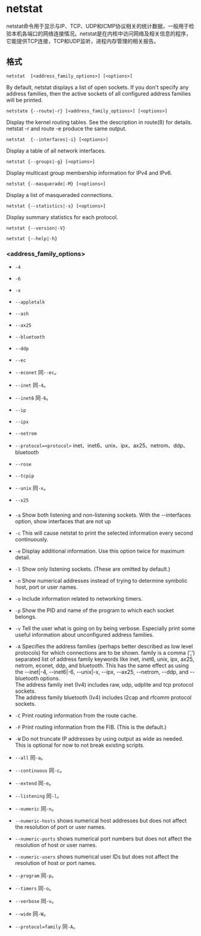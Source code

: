 # netstat
netstat命令用于显示与IP、TCP、UDP和ICMP协议相关的统计数据，一般用于检验本机各端口的网络连接情况。netstat是在内核中访问网络及相关信息的程序，它能提供TCP连接，TCP和UDP监听，进程内存管理的相关报告。

## 格式
`netstat  [<address_family_options>] [<options>]`

By default, netstat displays a list of open sockets.  If you don't specify any address families, then the active sockets of  all  configured address families will be printed.

`netstate {--route|-r} [<address_family_options>] [<options>]`

Display the kernel routing tables. See the description in route(8) for details.  netstat -r and route -e produce the same output.

`netstat  {--interfaces|-i} [<options>]`

Display a table of all network interfaces.

`netstat {--groups|-g} [<options>]`

Display multicast group membership information for IPv4 and IPv6.

`netstat {--masquerade|-M} [<options>]`

Display a list of masqueraded connections.

`netstat {--statistics|-s} [<options>]`

Display summary statistics for each protocol.

`netstat {--version|-V}`

`netstat {--help|-h}`


### <address_family_options>
- `-4`
- `-6`

- `-x`

- `--appletalk`
- `--ash`
- `--ax25` 
- `--bluetooth`
- `--ddp`
- `--ec`
- `--econet`    同`--ec`。
- `--inet`  同`-4`。
- `--inet6` 同`-6`。
- `--ip`
- `--ipx`
- `--netrom`
- `--protocol=<protocol>` inet、inet6、unix、ipx、ax25、netrom、ddp、bluetooth
- `--rose`
- `--tcpip`
- `--unix`  同`-x`。
- `--x25`

### <options>
- `-a` Show both listening and non-listening sockets.  With the --interfaces option, show interfaces that are not up
- `-c` This will cause netstat to print the selected information every second continuously.
- `-e` Display additional information.  Use this option twice for maximum detail.
- `-l` Show only listening sockets.  (These are omitted by default.)
- `-n` Show numerical addresses instead of trying to determine symbolic host, port or user names.
- `-o`  Include information related to networking timers.
- `-p` Show the PID and name of the program to which each socket belongs.
- `-v` Tell the user what is going on by being verbose. Especially print some useful information about unconfigured address families.

- `-A` Specifies  the  address families (perhaps better described as low level protocols) for which connections are to be shown.  family is a comma (',') separated list of address family keywords like inet, inet6, unix, ipx, ax25, netrom, econet, ddp, and bluetooth.  This has the same effect as using the --inet|-4, --inet6|-6, --unix|-x, --ipx, --ax25, --netrom, --ddp, and --bluetooth options.<br/>The address family inet (Iv4) includes raw, udp, udplite and tcp protocol sockets. <br/>The address family bluetooth (Iv4) includes l2cap and rfcomm protocol sockets.
- `-C` Print routing information from the route cache.
- `-F` Print routing information from the FIB.  (This is the default.)
- `-W` Do not truncate IP addresses by using output as wide as needed. This is optional for now to not break existing scripts.

- `--all` 同`-a`。
- `--continuous` 同`-c`。
- `--extend` 同`-e`。
- `--listening` 同`-l`。
- `--numeric` 同`-n`。
- `--numeric-hosts` shows numerical host addresses but does not affect the resolution of port or user names.
- `--numeric-ports` shows numerical port numbers but does not affect the resolution of host or user names.
- `--numeric-users` shows numerical user IDs but does not affect the resolution of host or port names.
- `--program` 同`-p`。
- `--timers` 同`-o`。
- `--verbose` 同`-v`。
- `--wide` 同`-W`。
- `--protocol=family` 同`-A`。

